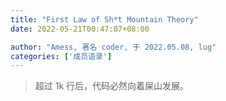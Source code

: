 ```yaml
---
title: "First Law of Sh*t Mountain Theory"
date: 2022-05-21T00:47:07+08:00

author: "Amess, 著名 coder, 于 2022.05.08, lug"
categories: ['成员语录']
---
```


> 超过 1k 行后，代码必然向着屎山发展。
